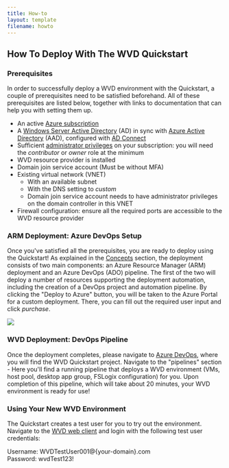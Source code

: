 ```yaml
---
title: How-to
layout: template
filename: howto
---
```


## How To Deploy With The WVD Quickstart

### Prerequisites
In order to successfully deploy a WVD environment with the Quickstart, a couple of prerequisites need to be satisfied beforehand. All of these prerequisites are listed below, together with links to documentation that can help you with setting them up.
* An active <a href="https://azure.microsoft.com/en-us/">Azure subscription</a>
* A 
<a href="https://docs.microsoft.com/en-us/windows-server/identity/ad-ds/get-started/virtual-dc/active-directory-domain-services-overview">Windows Server Active Directory</a> (AD) in sync with <a href="https://azure.microsoft.com/en-us/services/active-directory/">Azure Active Directory</a> (AAD), configured with <a href="https://docs.microsoft.com/en-us/azure/active-directory/hybrid/how-to-connect-install-express">AD Connect</a>
* Sufficient <a href="https://docs.microsoft.com/en-us/azure/role-based-access-control/role-assignments-list-portal">administrator privileges</a> on your subscription: you will need the *contributor* or *owner* role at the minimum
* WVD resource provider is installed
* Domain join service account (Must be without MFA)
* Existing virtual network (VNET)
    * With an available subnet
    * With the DNS setting to *custom*
    * Domain join service account needs to have administrator privileges on the domain controller in this VNET
* Firewall configuration: ensure all the required ports are accessible to the WVD resource provider

### ARM Deployment: Azure DevOps Setup
Once you've satisfied all the prerequisites, you are ready to deploy using the Quickstart! As explained in the <a href="concepts">Concepts</a> section, the deployment consists of two main components: an Azure Resource Manager (ARM) deployment and an Azure DevOps (ADO) pipeline. The first of the two will deploy a number of resources supporting the deployment automation, including the creation of a DevOps project and automation pipeline. By clicking the "Deploy to Azure" button, you will be taken to the Azure Portal for a custom deployment. There, you can fill out the required user input and click *purchase*. 

<a href="https://portal.azure.com/#create/Microsoft.Template/uri/https:%2F%2Fraw.githubusercontent.com%2Fsamvdjagt%2Fdev%2Fmaster%2Fdeploy.json" target="_blank">
    <img src="http://azuredeploy.net/deploybutton.png"/>
</a><br>

### WVD Deployment: DevOps Pipeline
Once the deployment completes, please navigate to <a href="https://dev.azure.com">Azure DevOps</a>, where you will find the WVD Quickstart project. Navigate to the "pipelines" section - Here you'll find a running pipeline that deploys a WVD environment (VMs, host pool, desktop app group, FSLogix configuration) for you. Upon completion of this pipeline, which will take about 20 minutes, your WVD environment is ready for use!

### Using Your New WVD Environment
The Quickstart creates a test user for you to try out the environment. Navigate to the <a href="https://rdweb.wvd.microsoft.com/arm/webclient/index.html">WVD web client</a> and login with the following test user credentials:

Username: WVDTestUser001@{your-domain}.com <br>
Password: wvdTest123!
